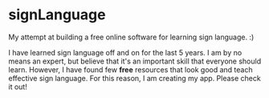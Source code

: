 # signLanguage
My attempt at building a free online software for learning sign language. :)

I have learned sign language off and on for the last 5 years. I am by no means an expert, but
believe that it's an important skill that everyone should learn. However, I have found
few **free** resources that look good and teach effective sign language. For this reason, I am 
creating my app. Please check it out!
